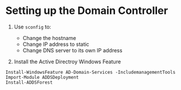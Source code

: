 # Setting up the Domain Controller

1. Use `sconfig` to:
    - Change the hostname
    - Change IP address to static
    - Change DNS server to its own IP address

2. Install the Active Directroy Windows Feature

```shell 
Install-WindowsFeature AD-Domain-Services -IncludemanagementTools
Import-Module ADDSDeployment
Install-ADDSForest
```

